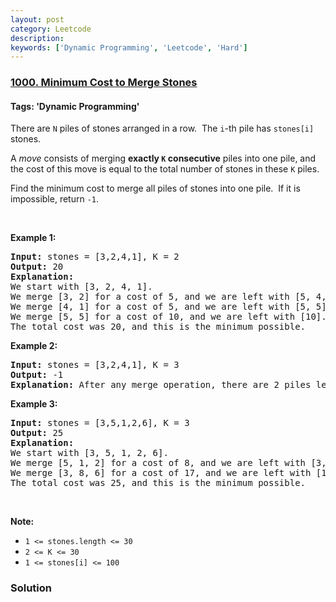 ```yaml
---
layout: post
category: Leetcode
description: 
keywords: ['Dynamic Programming', 'Leetcode', 'Hard']
---
```

### [1000. Minimum Cost to Merge Stones](https://leetcode.com/problems/minimum-cost-to-merge-stones)

#### Tags: 'Dynamic Programming'

<div class="content__u3I1 question-content__JfgR"><div><p>There are <code>N</code> piles of stones arranged in a row.  The <code>i</code>-th pile has <code>stones[i]</code> stones.</p>
<p>A <em>move</em> consists of merging <strong>exactly <code>K</code> consecutive</strong> piles into one pile, and the cost of this move is equal to the total number of stones in these <code>K</code> piles.</p>
<p>Find the minimum cost to merge all piles of stones into one pile.  If it is impossible, return <code>-1</code>.</p>
<p> </p>
<div>
<p><strong>Example 1:</strong></p>
<pre><strong>Input: </strong>stones = <span id="example-input-1-1">[3,2,4,1]</span>, K = <span id="example-input-1-2">2</span>
<strong>Output: </strong><span id="example-output-1">20</span>
<strong>Explanation: </strong>
We start with [3, 2, 4, 1].
We merge [3, 2] for a cost of 5, and we are left with [5, 4, 1].
We merge [4, 1] for a cost of 5, and we are left with [5, 5].
We merge [5, 5] for a cost of 10, and we are left with [10].
The total cost was 20, and this is the minimum possible.
</pre>
<div>
<p><strong>Example 2:</strong></p>
<pre><strong>Input: </strong>stones = <span id="example-input-2-1">[3,2,4,1]</span>, K = <span id="example-input-2-2">3</span>
<strong>Output: </strong><span id="example-output-2">-1</span>
<strong>Explanation: </strong>After any merge operation, there are 2 piles left, and we can't merge anymore.  So the task is impossible.
</pre>
<div>
<p><strong>Example 3:</strong></p>
<pre><strong>Input: </strong>stones = <span id="example-input-3-1">[3,5,1,2,6]</span>, K = <span id="example-input-3-2">3</span>
<strong>Output: </strong><span id="example-output-3">25</span>
<strong>Explanation: </strong>
We start with [3, 5, 1, 2, 6].
We merge [5, 1, 2] for a cost of 8, and we are left with [3, 8, 6].
We merge [3, 8, 6] for a cost of 17, and we are left with [17].
The total cost was 25, and this is the minimum possible.
</pre>
<p> </p>
<p><strong><span>Note:</span></strong></p>
<ul>
<li><code><span>1 &lt;= stones.length &lt;= 30</span></code></li>
<li><code><span>2 &lt;= K &lt;= 30</span></code></li>
<li><code><span>1 &lt;= stones[i] &lt;= 100</span></code></li>
</ul>
</div>
</div>
</div></div></div>

### Solution
